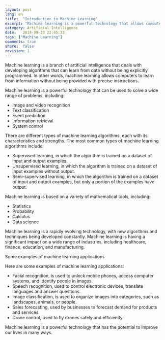 ```yaml
---
layout: post
lang: en
title:  "Introduction to Machine Learning"
excerpt: "Machine learning is a powerful technology that allows computers to learn from data without being explicitly programmed. It is used in a wide range of applications, including image recognition, text classification, and event prediction"
category: Artificial Intelligence
date:   2014-09-23 22:45:33
tags: ["Machine Learning"]
comments: true
share:  false
revision: 1
---
```




Machine learning is a branch of artificial intelligence that deals with developing algorithms that can learn from data without being explicitly programmed. In other words, machine learning allows computers to learn from information without being provided with precise instructions.

Machine learning is a powerful technology that can be used to solve a wide range of problems, including:

* Image and video recognition
* Text classification
* Event prediction
* Information retrieval
* System control

There are different types of machine learning algorithms, each with its characteristics and strengths. The most common types of machine learning algorithms include:

* Supervised learning, in which the algorithm is trained on a dataset of input and output examples.
* Unsupervised learning, in which the algorithm is trained on a dataset of input examples without output.
* Semi-supervised learning, in which the algorithm is trained on a dataset of input and output examples, but only a portion of the examples have output.

Machine learning is based on a variety of mathematical tools, including:

* Statistics
* Probability
* Calculus
* Data science

Machine learning is a rapidly evolving technology, with new algorithms and techniques being developed constantly. Machine learning is having a significant impact on a wide range of industries, including healthcare, finance, education, and manufacturing.

Some examples of machine learning applications

Here are some examples of machine learning applications:

* Facial recognition, is used to unlock mobile phones, access computer systems, and identify people in images.
* Speech recognition, used to control electronic devices, translate languages and answer questions.
* Image classification, is used to organize images into categories, such as landscapes, animals, or people.
* Sales forecasting, used by businesses to forecast demand for products and services.
* Drone control, used to fly drones safely and efficiently.

Machine learning is a powerful technology that has the potential to improve our lives in many ways.
